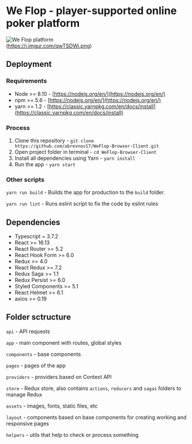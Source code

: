 # We Flop - player-supported online poker platform
![We Flop platform](https://i.imgur.com/g0pqt8S.png) <br> (https://i.imgur.com/qwTSDWi.png)
## Deployment

### Requirements
 - Node >= 8.10 - [https://nodejs.org/en/](https://nodejs.org/en/)
 - npm >= 5.6 - [https://nodejs.org/en/](https://nodejs.org/en/)
 - yarn >= 1.2 - [https://classic.yarnpkg.com/en/docs/install](https://classic.yarnpkg.com/en/docs/install)

### Process
 1. Clone this repository - `git clone https://github.com/abrevnov17/WeFlop-Browser-Client.git`
 2. Open project folder in terminal - `cd WeFlop-Browser-Client`
 3. Install all dependencies using Yarn - `yarn install`
 4. Run the app - `yarn start`

### Other scripts
`yarn run build` - Builds the app for production to the `build` folder.

`yarn run lint` - Runs eslint script to fix the code by eslint rules

## Dependencies
- Typescript = 3.7.2
- React >= 16.13
- React Router >= 5.2
- React Hook Form >= 6.0
- Redux >= 4.0
- React Redux >= 7.2
- Redux Saga >= 1.1
- Redux Persist >= 6.0
- Styled Components >= 5.1
- React Helmet >= 6.1 
- axios >= 0.19

## Folder sctructure
`api` - API requests

`app` - main component with routes, global styles

`components` - base components

`pages` - pages of the app

`providers` - providers based on Context API

`store` - Redux store, also contains `actions`, `reducers` and `sagas` folders to manage Redux 

`assets` - images, fonts, static files, etc

`layout` - components based on base components for creating working and responsive pages

`helpers` - utils that help to check or process something
